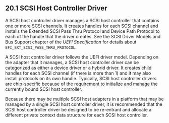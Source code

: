 <!--- @file
  20.1 SCSI Host Controller Driver

  Copyright (c) 2012-2018, Intel Corporation. All rights reserved.<BR>

  Redistribution and use in source (original document form) and 'compiled'
  forms (converted to PDF, epub, HTML and other formats) with or without
  modification, are permitted provided that the following conditions are met:

  1) Redistributions of source code (original document form) must retain the
     above copyright notice, this list of conditions and the following
     disclaimer as the first lines of this file unmodified.

  2) Redistributions in compiled form (transformed to other DTDs, converted to
     PDF, epub, HTML and other formats) must reproduce the above copyright
     notice, this list of conditions and the following disclaimer in the
     documentation and/or other materials provided with the distribution.

  THIS DOCUMENTATION IS PROVIDED BY TIANOCORE PROJECT "AS IS" AND ANY EXPRESS OR
  IMPLIED WARRANTIES, INCLUDING, BUT NOT LIMITED TO, THE IMPLIED WARRANTIES OF
  MERCHANTABILITY AND FITNESS FOR A PARTICULAR PURPOSE ARE DISCLAIMED. IN NO
  EVENT SHALL TIANOCORE PROJECT  BE LIABLE FOR ANY DIRECT, INDIRECT, INCIDENTAL,
  SPECIAL, EXEMPLARY, OR CONSEQUENTIAL DAMAGES (INCLUDING, BUT NOT LIMITED TO,
  PROCUREMENT OF SUBSTITUTE GOODS OR SERVICES; LOSS OF USE, DATA, OR PROFITS;
  OR BUSINESS INTERRUPTION) HOWEVER CAUSED AND ON ANY THEORY OF LIABILITY,
  WHETHER IN CONTRACT, STRICT LIABILITY, OR TORT (INCLUDING NEGLIGENCE OR
  OTHERWISE) ARISING IN ANY WAY OUT OF THE USE OF THIS DOCUMENTATION, EVEN IF
  ADVISED OF THE POSSIBILITY OF SUCH DAMAGE.

-->

## 20.1 SCSI Host Controller Driver

A SCSI host controller driver manages a SCSI host controller that contains one
or more SCSI channels. It creates handles for each SCSI channel and installs the
Extended SCSI Pass Thru Protocol and Device Path Protocol to each of the handle that the
driver creates. See the SCSI Driver Models and Bus Support chapter of the _UEFI
Specification_ for details about `EFI_EXT_SCSI_PASS_THRU_PROTOCOL`.

A SCSI host controller driver follows the UEFI driver model. Depending on the
adapter that it manages, a SCSI host controller driver can be categorized as
either a device driver or a hybrid driver. It creates child handles for each
SCSI channel (if there is more than 1) and it may also install protocols on its
own handle. Typically, SCSI host controller drivers are chip-specific because
of the requirement to initialize and manage the currently bound SCSI host
controller.

Because there may be multiple SCSI host adapters in a platform that may be
managed by a single SCSI host controller driver, it is recommended that the
SCSI host controller driver be designed to be re-entrant and allocate a
different private context data structure for each SCSI host controller.
